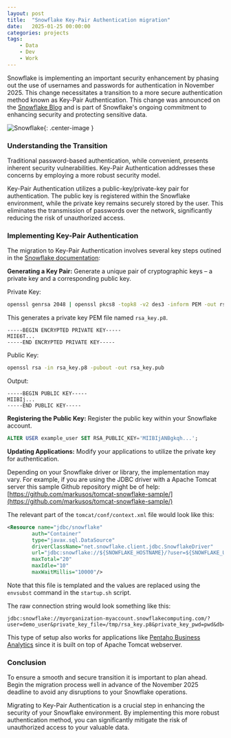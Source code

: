 ```yaml
---
layout: post
title:  "Snowflake Key-Pair Authentication migration"
date:   2025-01-25 00:00:00
categories: projects
tags:
    - Data
    - Dev
    - Work
---
```


Snowflake is implementing an important security enhancement by phasing out the use of usernames and passwords for authentication in November 2025. This change necessitates a transition to a more secure authentication method known as Key-Pair Authentication. This change was announced on the [Snowflake Blog](https://www.snowflake.com/en/blog/blocking-single-factor-password-authentification/) and is part of Snowflake's ongoing commitment to enhancing security and protecting sensitive data.

![Snowflake]({{site.url}}/assets/snowflake_security.png){: .center-image }

### Understanding the Transition

Traditional password-based authentication, while convenient, presents inherent security vulnerabilities. Key-Pair Authentication addresses these concerns by employing a more robust security model.

Key-Pair Authentication utilizes a public-key/private-key pair for authentication. The public key is registered within the Snowflake environment, while the private key remains securely stored by the user. This eliminates the transmission of passwords over the network, significantly reducing the risk of unauthorized access.

### Implementing Key-Pair Authentication

The migration to Key-Pair Authentication involves several key steps outined in the [Snowflake documentation](https://docs.snowflake.com/en/user-guide/key-pair-auth):

**Generating a Key Pair:** Generate a unique pair of cryptographic keys – a private key and a corresponding public key.

Private Key:

```bash
openssl genrsa 2048 | openssl pkcs8 -topk8 -v2 des3 -inform PEM -out rsa_key.p8
```

This generates a private key PEM file named `rsa_key.p8`. 

```
-----BEGIN ENCRYPTED PRIVATE KEY-----
MIIE6T...
-----END ENCRYPTED PRIVATE KEY-----
```

Public Key:

```bash
openssl rsa -in rsa_key.p8 -pubout -out rsa_key.pub
```

Output:
```
-----BEGIN PUBLIC KEY-----
MIIBIj...
-----END PUBLIC KEY-----
```

**Registering the Public Key:** Register the public key within your Snowflake account.

```sql
ALTER USER example_user SET RSA_PUBLIC_KEY='MIIBIjANBgkqh...';
```

**Updating Applications:** Modify your applications to utilize the private key for authentication.

Depending on your Snowflake driver or library, the implementation may vary. For example, if you are using the JDBC driver with a Apache Tomcat server this sample Github repository might be of help: [https://github.com/markusos/tomcat-snowflake-sample/](https://github.com/markusos/tomcat-snowflake-sample/)

The relevant part of the `tomcat/conf/context.xml` file would look like this:

```xml
<Resource name="jdbc/snowflake"
        auth="Container"
        type="javax.sql.DataSource"
        driverClassName="net.snowflake.client.jdbc.SnowflakeDriver"
        url="jdbc:snowflake://${SNOWFLAKE_HOSTNAME}/?user=${SNOWFLAKE_USER}&amp;private_key_file=/tmp/rsa_key.p8&amp;private_key_pwd=${SNOWFLAKE_RSA_KEY_PASSWORD}&amp;db=${SNOWFLAKE_DATABASE}&amp;schema=${SNOWFLAKE_SCHEMA}&amp;warehouse=${SNOWFLAKE_WAREHOUSE}"
        maxTotal="20"
        maxIdle="10"
        maxWaitMillis="10000"/>
```

Note that this file is templated and the values are replaced using the `envsubst` command in the `startup.sh` script.

The raw connection string would look something like this:

```
jdbc:snowflake://myorganization-myaccount.snowflakecomputing.com/?user=demo_user&private_key_file=/tmp/rsa_key.p8&private_key_pwd=pwd&db=demo&schema=test&warehouse=demo_wh
```

This type of setup also works for applications like [Pentaho Business Analytics](https://pentaho.com/products/pentaho-business-analytics/) since it is built on top of Apache Tomcat webserver.

### Conclusion

To ensure a smooth and secure transition it is important to plan ahead. Begin the migration process well in advance of the November 2025 deadline to avoid any disruptions to your Snowflake operations. 

Migrating to Key-Pair Authentication is a crucial step in enhancing the security of your Snowflake environment. By implementing this more robust authentication method, you can significantly mitigate the risk of unauthorized access to your valuable data. 